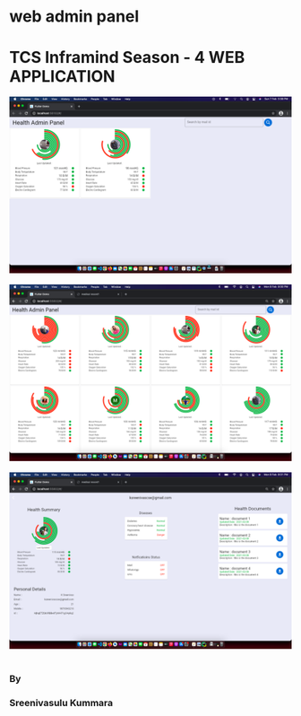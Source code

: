 # web admin panel

<h1> TCS Inframind Season - 4    WEB APPLICATION </h1>

<p >
  <img src="https://github.com/Sreenivassreee/Health-Web-Admin-/blob/master/Preview/TCS%2Cinframind%2Cinframind%2Ccomapus%20commune%2C%201.png" width="1000",height="500" title="light Mode "><br><br>
  <img src="https://github.com/Sreenivassreee/Health-Web-Admin-/blob/master/Preview/TCS%2Cinframind%2Cinframind%2Ccomapus%20commune%2C%202.png" width="1000",height="500" title="Dark Mode "><br><br>
       <img src="https://github.com/Sreenivassreee/Health-Web-Admin-/blob/master/Preview/TCS%2Cinframind%2Cinframind%2Ccomapus%20commune%2C%203.png" width="1000",height="500" title="Light Mode "><br><br>
  
  <h3> By  </h3>
  <h3> Sreenivasulu Kummara </h3>
  
